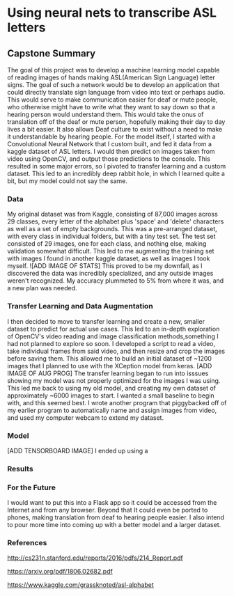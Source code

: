 # Using neural nets to transcribe ASL letters

## Capstone Summary
  The goal of this project was to develop a machine learning model capable of reading images of hands making ASL(American Sign Language) letter signs. The goal of such a network would be to develop an application that could directly translate sign language from video into text or perhaps audio. This would serve to make communication easier for deaf or mute people, who otherwise might have to write what they want to say down so that a hearing person would understand them. This would take the onus of translation off of the deaf or mute person, hopefully making their day to day lives a bit easier. It also allows Deaf culture to exist without a need to make it understandable by hearing people.
  For the model itself, I started with a Convolutional Neural Network that I custom built, and fed it data from a kaggle dataset of ASL letters. I would then predict on images taken from video using OpenCV, and output those predictions to the console.
  This resulted in some major errors, so I pivoted to transfer learning and a custom dataset. This led to an incredibly deep rabbit hole, in which I learned quite a bit, but my model could not say the same.

### Data
  My original dataset was from Kaggle, consisting of 87,000 images across 29 classes, every letter of the alphabet plus 'space' and 'delete' characters as well as a set of empty backgrounds. This was a pre-arranged dataset, with every class in individual folders, but with a tiny test set. The test set consisted of 29 images, one for each class, and nothing else, making validation somewhat difficult. This led to me augmenting the training set with images I found in another kaggle dataset, as well as images I took myself.
  ![ADD IMAGE OF STATS]
  This proved to be my downfall, as I discovered the data was incredibly specialized, and any outside images weren't recognized. My accuracy plummeted to 5% from where it was, and a new plan was needed.
### Transfer Learning and Data Augmentation
  I then decided to move to transfer learning and create a new, smaller dataset to predict for actual use cases. This led to an in-depth exploration of OpenCV's video reading and image classification methods,something I had not planned to explore so soon. I developed a script to read a video, take individual frames from said video, and then resize and crop the images before saving them. This allowed me to build an initial dataset of ~1200 images that I planned to use with the XCeption model from keras.
  [ADD IMAGE OF AUG PROG]
  The transfer learning began to run into isssues showing my model was not properly optimized for the images I was using. This led me back to using my old model, and creating my own dataset of approximately ~6000 images to start. I wanted a small baseline to begin with, and this seemed best. I wrote another program that piggybacked off of my earlier program to automatically name and assign images from video, and used my computer webcam to extend my dataset.
### Model
  [ADD TENSORBOARD IMAGE]
  I ended up using a 
### Results
  
### For the Future
  I would want to put this into a Flask app so it could be accessed from the Internet and from any browser. Beyond that It could even be ported to phones, making translation from deaf to hearing people easier. I also intend to pour more time into coming up with a better model and a larger dataset.
### References

http://cs231n.stanford.edu/reports/2016/pdfs/214_Report.pdf

https://arxiv.org/pdf/1806.02682.pdf

https://www.kaggle.com/grassknoted/asl-alphabet
